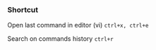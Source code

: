 ### Shortcut
Open last command in editor (vi) `ctrl+x, ctrl+e`

Search on commands history `ctrl+r`
